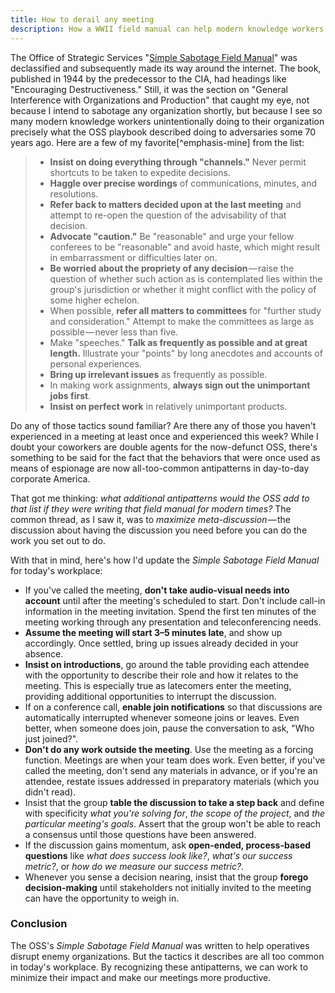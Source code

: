 ```yaml
---
title: How to derail any meeting
description: How a WWII field manual can help modern knowledge workers identify those inadvertently sabotaging your organization today.
---
```


The Office of Strategic Services "[Simple Sabotage Field Manual](https://www.gutenberg.org/ebooks/26184)" was declassified and subsequently made its way around the internet. The book, published in 1944 by the predecessor to the CIA, had headings like "Encouraging Destructiveness." Still, it was the section on "General Interference with Organizations and Production" that caught my eye, not because I intend to sabotage any organization shortly, but because I see so many modern knowledge workers unintentionally doing to their organization precisely what the OSS playbook described doing to adversaries some 70 years ago. Here are a few of my favorite[^emphasis-mine] from the list:

> * **Insist on doing everything through "channels."** Never permit shortcuts to be taken to expedite decisions.
> * **Haggle over precise wordings** of communications, minutes, and resolutions.
> * **Refer back to matters decided upon at the last meeting** and attempt to re-open the question of the advisability of that decision.
> * **Advocate "caution."** Be "reasonable" and urge your fellow conferees to be "reasonable" and avoid haste, which might result in embarrassment or difficulties later on.
> * **Be worried about the propriety of any decision** — raise the question of whether such action as is contemplated lies within the group's jurisdiction or whether it might conflict with the policy of some higher echelon.
> * When possible, **refer all matters to committees** for "further study and consideration." Attempt to make the committees as large as possible — never less than five.
> * Make "speeches." **Talk as frequently as possible and at great length.** Illustrate your "points" by long anecdotes and accounts of personal experiences.
> * **Bring up irrelevant issues** as frequently as possible.
> * In making work assignments, **always sign out the unimportant jobs first**.
> * **Insist on perfect work** in relatively unimportant products.

Do any of those tactics sound familiar? Are there any of those you haven't experienced in a meeting at least once and experienced this week? While I doubt your coworkers are double agents for the now-defunct OSS, there's something to be said for the fact that the behaviors that were once used as means of espionage are now all-too-common antipatterns in day-to-day corporate America.

That got me thinking: *what additional antipatterns would the OSS add to that list if they were writing that field manual for modern times?* The common thread, as I saw it, was to *maximize meta-discussion* — the discussion about having the discussion you need before you can do the work you set out to do.

With that in mind, here's how I'd update the *Simple Sabotage Field Manual* for today's workplace:

* If you've called the meeting, **don't take audio-visual needs into account** until after the meeting's scheduled to start. Don't include call-in information in the meeting invitation. Spend the first ten minutes of the meeting working through any presentation and teleconferencing needs.
* **Assume the meeting will start 3–5 minutes late**, and show up accordingly. Once settled, bring up issues already decided in your absence.
* **Insist on introductions**, go around the table providing each attendee with the opportunity to describe their role and how it relates to the meeting. This is especially true as latecomers enter the meeting, providing additional opportunities to interrupt the discussion.
* If on a conference call, **enable join notifications** so that discussions are automatically interrupted whenever someone joins or leaves. Even better, when someone does join, pause the conversation to ask, "Who just joined?".
* **Don't do any work outside the meeting**. Use the meeting as a forcing function. Meetings are when your team does work. Even better, if you've called the meeting, don't send any materials in advance, or if you're an attendee, restate issues addressed in preparatory materials (which you didn't read).
* Insist that the group **table the discussion to take a step back** and define with specificity *what you're solving for*, *the scope of the project*, and *the particular meeting's goals*. Assert that the group won't be able to reach a consensus until those questions have been answered.
* If the discussion gains momentum, ask **open-ended, process-based questions** like *what does success look like?*, *what's our success metric?*, or *how do we measure our success metric?*.
* Whenever you sense a decision nearing, insist that the group **forego decision-making** until stakeholders not initially invited to the meeting can have the opportunity to weigh in.

### Conclusion

The OSS's *Simple Sabotage Field Manual* was written to help operatives disrupt enemy organizations. But the tactics it describes are all too common in today's workplace. By recognizing these antipatterns, we can work to minimize their impact and make our meetings more productive.
